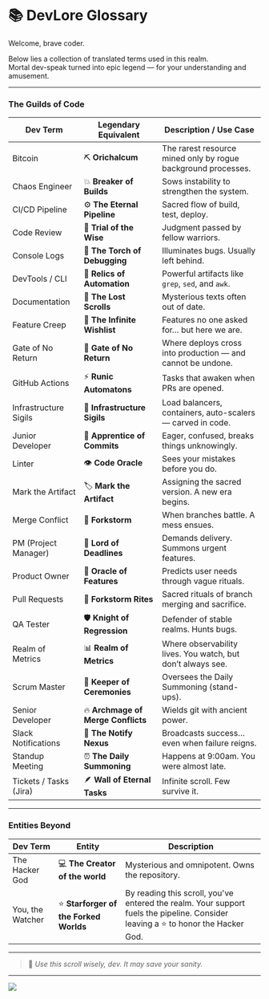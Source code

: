 # 📚 DevLore Glossary

Welcome, brave coder.

Below lies a collection of translated terms used in this realm.  
Mortal dev-speak turned into epic legend — for your understanding and amusement.

---

### The Guilds of Code

| Dev Term                  | Legendary Equivalent               | Description / Use Case                                         |
|---------------------------|------------------------------------|----------------------------------------------------------------|
| Bitcoin                   | ⛏️ **Orichalcum**                  | The rarest resource mined only by rogue background processes.  |
| Chaos Engineer            | 💥 **Breaker of Builds**           | Sows instability to strengthen the system.                     |
| CI/CD Pipeline            | ⚙️ **The Eternal Pipeline**        | Sacred flow of build, test, deploy.                            |
| Code Review               | 🧠 **Trial of the Wise**           | Judgment passed by fellow warriors.                            |
| Console Logs              | 🔦 **The Torch of Debugging**      | Illuminates bugs. Usually left behind.                         |
| DevTools / CLI            | 🧰 **Relics of Automation**        | Powerful artifacts like `grep`, `sed`, and `awk`.              |
| Documentation             | 📖 **The Lost Scrolls**            | Mysterious texts often out of date.                            |
| Feature Creep             | 🧞 **The Infinite Wishlist**       | Features no one asked for… but here we are.                    |
| Gate of No Return         | 🚪 **Gate of No Return**           | Where deploys cross into production — and cannot be undone.    |
| GitHub Actions            | ⚡ **Runic Automatons**             | Tasks that awaken when PRs are opened.                         |
| Infrastructure Sigils     | 🧱 **Infrastructure Sigils**       | Load balancers, containers, auto-scalers — carved in code.     |
| Junior Developer          | 🐣 **Apprentice of Commits**       | Eager, confused, breaks things unknowingly.                    |
| Linter                    | 👁️ **Code Oracle**                 | Sees your mistakes before you do.                              |
| Mark the Artifact         | 🏷️ **Mark the Artifact**           | Assigning the sacred version. A new era begins.                |
| Merge Conflict            | 🧨 **Forkstorm**                   | When branches battle. A mess ensues.                           |
| PM (Project Manager)      | 📅 **Lord of Deadlines**           | Demands delivery. Summons urgent features.                     |
| Product Owner             | 🔮 **Oracle of Features**          | Predicts user needs through vague rituals.                     |
| Pull Requests             | 🔀 **Forkstorm Rites**             | Sacred rituals of branch merging and sacrifice.                |
| QA Tester                 | 🛡️ **Knight of Regression**        | Defender of stable realms. Hunts bugs.                         |
| Realm of Metrics          | 📊 **Realm of Metrics**            | Where observability lives. You watch, but don’t always see.    |
| Scrum Master              | 📜 **Keeper of Ceremonies**        | Oversees the Daily Summoning (stand-ups).                      |
| Senior Developer          | 🔥 **Archmage of Merge Conflicts** | Wields git with ancient power.                                 |
| Slack Notifications       | 📡 **The Notify Nexus**            | Broadcasts success… even when failure reigns.                  |
| Standup Meeting           | ⏰ **The Daily Summoning**         | Happens at 9:00am. You were almost late.                       |
| Tickets / Tasks (Jira)    | 🪶 **Wall of Eternal Tasks**       | Infinite scroll. Few survive it.                               |

---

### Entities Beyond

| Dev Term                  | Entity                                 | Description                                                |
|---------------------------|----------------------------------------|------------------------------------------------------------|
| The Hacker God            | 💻 **The Creator of the world**        | Mysterious and omnipotent. Owns the repository.            |
| You, the Watcher          | ⭐️ **Starforger of the Forked Worlds** | By reading this scroll, you've entered the realm. Your support fuels the pipeline. Consider leaving a ⭐ to honor the Hacker God. |


---

> 🧙 *Use this scroll wisely, dev. It may save your sanity.*

---

<a href="./choose-character.md">
  <img src="https://img.shields.io/badge/Return%20to%20the%20Gate%20of%20Destiny%20(Choose%20your%20class)-2ecc71?style=for-the-badge"/>
</a>

